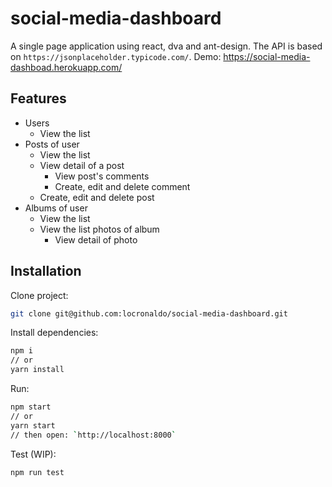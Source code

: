 # social-media-dashboard
A single page application using react, dva and ant-design. 
The API is based on `https://jsonplaceholder.typicode.com/`. 
Demo: https://social-media-dashboad.herokuapp.com/

## Features
- Users
  - View the list
- Posts of user
  - View the list
  - View detail of a post
    - View post's comments
    - Create, edit and delete comment
  - Create, edit and delete post
- Albums of user
  - View the list
  - View the list photos of album
    - View detail of photo


## Installation

Clone project:
```bash
git clone git@github.com:locronaldo/social-media-dashboard.git
```

Install dependencies: 
```bash
npm i 
// or 
yarn install
```

Run:
```bash
npm start
// or 
yarn start
// then open: `http://localhost:8000`
```

Test (WIP):
```bash
npm run test
```


